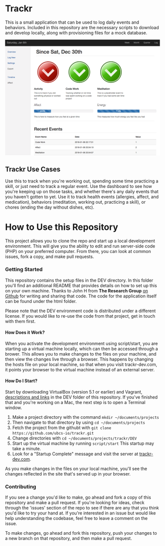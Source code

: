 # Trackr

This is a small application that can be used to log daily events and behaviors.  Included in this repository are the necessary scripts to download and develop locally, along with provisioning files for a mock database.

![Trackr Dashboard](html/view/media/Trackr.png)

## Trackr Use Cases

Use this to track when you're working out, spending some time practicing a skill, or just need to track a regular event.  Use the dashboard to see how you're keeping up on those tasks, and whether there's any daily events that you haven't gotten to yet.  Use it to track health events (allergies, affect, and medication), behaviors (meditation, working out, practicing a skill), or chores (ending the day without dishes, etc).

# How to Use this Repository

This project allows you to clone the repo and start up a local development environment.  This will give you the ability to edit and run server-side code (PHP) on your preferred computer.  From there, you can look at common issues, fork a copy, and make pull requests.

### Getting Started

This repository contains the setup files in the DEV directory.  In this folder you'll find an additional README that provides details on how to set up this on your own machine.  Thanks to John H from **The Research Group** [on Github](https://github.com/The-Research-Group "The Research Group") for writing and sharing that code.  The code for the application itself can be found under the html folder.

Please note that the DEV environment code is distributed under a different license.  If you would like to re-use the code from that project, get in touch with them first.

#### How Does it Work?

When you activate the development environment using script/start, you are starting up a virtual machine locally, which can then be accessed through a brower.  This allows you to make changes to the files on your machine, and then view the changes live through a browser.  This happens by changing the hosts file on your local machine, so that when you visit trackr-dev.com, it points your browser to the virtual machine instead of an external server.

#### How Do I Start?

Start by downloading VirtualBox (version 5.1 or earlier) and Vagrant, [descriptions and links](https://github.com/ubcs-io/trackr/tree/master/DEV) in the DEV folder of this repository.  If you've finished that and you're working on a Mac, the next step is to open a Terminal window.  

1. Make a project directory with the command `mkdir ~/documents/projects`  
2. Then navigate to that directory by using `cd ~/documents/projects`  
3. Fetch the project from the githubt with `git clone https://github.com/ubcs-io/trackr.git`
4. Change directories with `cd ~/documents/projects/trackr/DEV` 
5. Start up the virtual machine by running `script/start` This startup may take a minute. 
6. Look for a "Startup Complete" message and visit the server at [trackr-dev.com](http://www.trackr-dev.com/).

As you make changes in the files on your local machine, you'll see the changes reflected in the site that's served up in your browser.

### Contributing

If you see a change you'd like to make, go ahead and fork a copy of this repository and make a pull request.  If you're looking for ideas, check through the 'issues' section of the repo to see if there are any that you think you'd like to try your hand at.  If you're interested in an issue but would like help understanding the codebase, feel free to leave a comment on the issue.

To make changes, go ahead and fork this repository, push your changes to a new branch on that repository, and then make a pull request.

